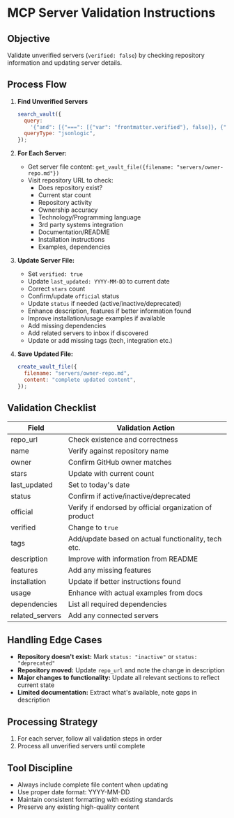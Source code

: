 # MCP Server Validation Instructions

## Objective

Validate unverified servers (`verified: false`) by checking repository information and updating server details.

## Process Flow

1. **Find Unverified Servers**

   ```javascript
   search_vault({
     query:
       '{"and": [{"===": [{"var": "frontmatter.verified"}, false]}, {"===": [{"var": "frontmatter.type"}, "server"]}]}',
     queryType: "jsonlogic",
   });
   ```

2. **For Each Server:**

   - Get server file content: `get_vault_file({filename: "servers/owner-repo.md"})`
   - Visit repository URL to check:
     - Does repository exist?
     - Current star count
     - Repository activity
     - Ownership accuracy
     - Technology/Programming language
     - 3rd party systems integration
     - Documentation/README
     - Installation instructions
     - Examples, dependencies

3. **Update Server File:**

   - Set `verified: true`
   - Update `last_updated: YYYY-MM-DD` to current date
   - Correct `stars` count
   - Confirm/update `official` status
   - Update `status` if needed (active/inactive/deprecated)
   - Enhance description, features if better information found
   - Improve installation/usage examples if available
   - Add missing dependencies
   - Add related servers to inbox if discovered
   - Update or add missing tags (tech, integration etc.)

4. **Save Updated File:**
   ```javascript
   create_vault_file({
     filename: "servers/owner-repo.md",
     content: "complete updated content",
   });
   ```

## Validation Checklist

| Field           | Validation Action                                      |
| --------------- | ------------------------------------------------------ |
| repo_url        | Check existence and correctness                        |
| name            | Verify against repository name                         |
| owner           | Confirm GitHub owner matches                           |
| stars           | Update with current count                              |
| last_updated    | Set to today's date                                    |
| status          | Confirm if active/inactive/deprecated                  |
| official        | Verify if endorsed by official organization of product |
| verified        | Change to `true`                                       |
| tags            | Add/update based on actual functionality, tech etc.    |
| description     | Improve with information from README                   |
| features        | Add any missing features                               |
| installation    | Update if better instructions found                    |
| usage           | Enhance with actual examples from docs                 |
| dependencies    | List all required dependencies                         |
| related_servers | Add any connected servers                              |

## Handling Edge Cases

- **Repository doesn't exist:** Mark `status: "inactive"` or `status: "deprecated"`
- **Repository moved:** Update `repo_url` and note the change in description
- **Major changes to functionality:** Update all relevant sections to reflect current state
- **Limited documentation:** Extract what's available, note gaps in description

## Processing Strategy

1. For each server, follow all validation steps in order
2. Process all unverified servers until complete

## Tool Discipline

- Always include complete file content when updating
- Use proper date format: YYYY-MM-DD
- Maintain consistent formatting with existing standards
- Preserve any existing high-quality content
